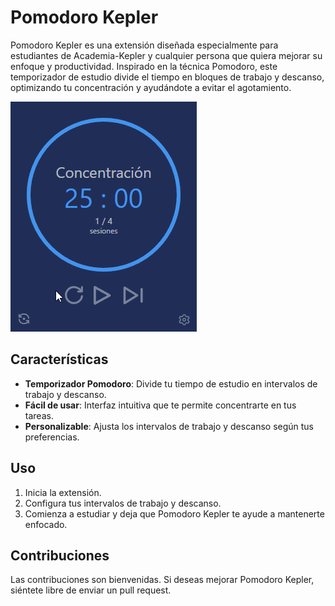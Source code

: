 # Pomodoro Kepler

Pomodoro Kepler es una extensión diseñada especialmente para estudiantes de Academia-Kepler y cualquier persona que quiera mejorar su enfoque y productividad. Inspirado en la técnica Pomodoro, este temporizador de estudio divide el tiempo en bloques de trabajo y descanso, optimizando tu concentración y ayudándote a evitar el agotamiento.

![Demo de Pomodoro Kepler](./Demo.gif)

## Características

- **Temporizador Pomodoro**: Divide tu tiempo de estudio en intervalos de trabajo y descanso.
- **Fácil de usar**: Interfaz intuitiva que te permite concentrarte en tus tareas.
- **Personalizable**: Ajusta los intervalos de trabajo y descanso según tus preferencias.

## Uso

1. Inicia la extensión.
2. Configura tus intervalos de trabajo y descanso.
3. Comienza a estudiar y deja que Pomodoro Kepler te ayude a mantenerte enfocado.

## Contribuciones

Las contribuciones son bienvenidas. Si deseas mejorar Pomodoro Kepler, siéntete libre de enviar un pull request.

